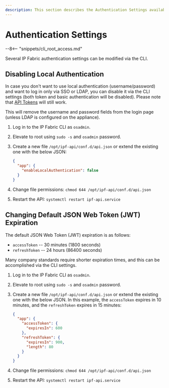 ```yaml
---
description: This section describes the Authentication Settings available in the IP Fabric CLI.
---
```


# Authentication Settings

--8<-- "snippets/cli_root_access.md"

Several IP Fabric authentication settings can be modified via the CLI. 

## Disabling Local Authentication

In case you don't want to use local authentication (username/password) and want
to log in only via SSO or LDAP, you can disable it via the CLI settings (both
token and basic authentication will be disabled). Please note that
[API Tokens](../../IP_Fabric_Settings/integration/api_tokens.md) will still work.

This will remove the username and password fields from the login page (unless LDAP is configured on the appliance).

1. Log in to the IP Fabric CLI as `osadmin`.
2. Elevate to root using `sudo -s` and `osadmin` password.
3. Create a new file `/opt/ipf-api/conf.d/api.json` or extend the existing one
   with the below JSON:

   ```json
   {
     "app": {
       "enableLocalAuthentication": false
     }
   }
   ```

4. Change file permissions: `chmod 644 /opt/ipf-api/conf.d/api.json`
5. Restart the API: `systemctl restart ipf-api.service`

## Changing Default JSON Web Token (JWT) Expiration

The default JSON Web Token (JWT) expiration is as follows:

- `accessToken` -- 30 minutes (1800 seconds)
- `refreshToken` -- 24 hours (86400 seconds)

Many company standards require shorter expiration times, and this can be
accomplished via the CLI settings.

1. Log in to the IP Fabric CLI as `osadmin`.
2. Elevate to root using `sudo -s` and `osadmin` password.
3. Create a new file `/opt/ipf-api/conf.d/api.json` or extend the existing one
   with the below JSON. In this example, the `accessToken` expires in 10
   minutes, and the `refreshToken` expires in 15 minutes:

   ```json
   {
     "app": {
       "accessToken": {
         "expiresIn": 600
       },
       "refreshToken": {
         "expiresIn": 900,
         "length": 80
       }
     }
   }
   ```

4. Change file permissions: `chmod 644 /opt/ipf-api/conf.d/api.json`
5. Restart the API: `systemctl restart ipf-api.service`
